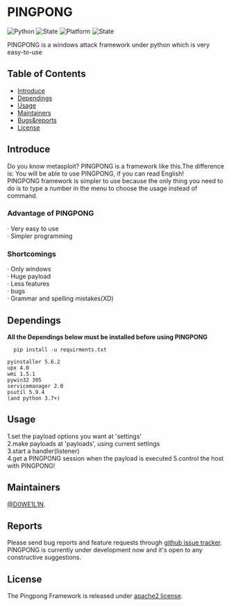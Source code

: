 
# PINGPONG
<img src="https://img.shields.io/badge/Python-3.7-green" alt="Python" />  <img src="https://img.shields.io/badge/State-developing-blue" alt="State" />  <img src="https://img.shields.io/badge/Platform-Windows-orange" alt="Platform" />  <img src="https://img.shields.io/badge/License-Apache2.0-red" alt="State" />

 PINGPONG is a windows attack framework under python which is very easy-to-use

## Table of Contents

- [Introduce](#introduce)
- [Dependings](#dependings)
- [Usage](#usage)
- [Maintainers](#maintainers)
- [Bugs&reports](#reports)
- [License](#license)

## Introduce

Do you know metasploit? PINGPONG is a framework like this.The difference is: You will be able to use PINGPONG, if you can read English!  
PINGPONG framework is simpler to use because the only thing you need to do is to type a number in the menu to choose the usage instead of command.  
### Advantage of PINGPONG  
· Very easy to use  
· Simpler programming  
### Shortcomings  
· Only windows  
· Huge payload  
· Less features  
· bugs  
· Grammar and spelling mistakes(XD)  
## Dependings
  __All the Dependings below must be installed before using PINGPONG__  

  ```
    pip install -u requirments.txt
  ```

    pyinstaller 5.6.2  
    upx 4.0  
    wmi 1.5.1  
    pywin32 305  
    servicemanager 2.0  
    psutil 5.9.4  
    (and python 3.7+)  

## Usage  
   1.set the payload options you want at 'settings'  
   2.make payloads at 'payloads', using current settings  
   3.start a handler(listener)  
   4.get a PINGPONG session when the payload is executed
   5.control the host with PINGPONG!  
     
   
## Maintainers
[@D0WE1L1N](https://github.com/Duweilin).

## Reports

Please send bug reports and feature requests through [github issue tracker](https://github.com/DWL-stu/PINGPONG/issues). PINGPONG is currently under development now and it's open to any constructive suggestions.

 
## License
The Pingpong Framework is released under [apache2 license](https://github.com/DWL-stu/PINGPONG/License).

